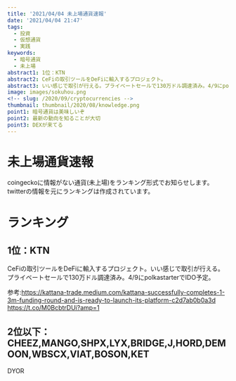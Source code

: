 ```yaml
---
title: '2021/04/04 未上場通貨速報'
date: '2021/04/04 21:47'
tags:
  - 投資
  - 仮想通貨
  - 実践
keywords:
  - 暗号通貨
  - 未上場
abstract1: 1位：KTN 
abstract2: CeFiの取引ツールをDeFiに輸入するプロジェクト。
abstract3: いい感じで取引が行える。プライベートセールで130万ドル調達済み。4/9にpolkastarterでIDO予定。
image: images/sokuhou.png
<!-- slug: /2020/09/cryptocurrencies -->
thumbnail: thumbnail/2020/08/knowledge.png
point1: 暗号通貨は美味しいぞ
point2: 最新の動向を知ることが大切
point3: DEXが来てる
---
```

# 未上場通貨速報
coingeckoに情報がない通貨(未上場)をランキング形式でお知らせします。
twitterの情報を元にランキングは作成されています。

# ランキング

## 1位：KTN
CeFiの取引ツールをDeFiに輸入するプロジェクト。いい感じで取引が行える。
プライベートセールで130万ドル調達済み。4/9にpolkastarterでIDO予定。

参考:https://kattana-trade.medium.com/kattana-successfully-completes-1-3m-funding-round-and-is-ready-to-launch-its-platform-c2d7ab0b0a3d
https://t.co/M0BcbtrDUi?amp=1
## 2位以下：CHEEZ,MANGO,SHPX,LYX,BRIDGE,J,HORD,DEMOON,WBSCX,VIAT,BOSON,KET
DYOR